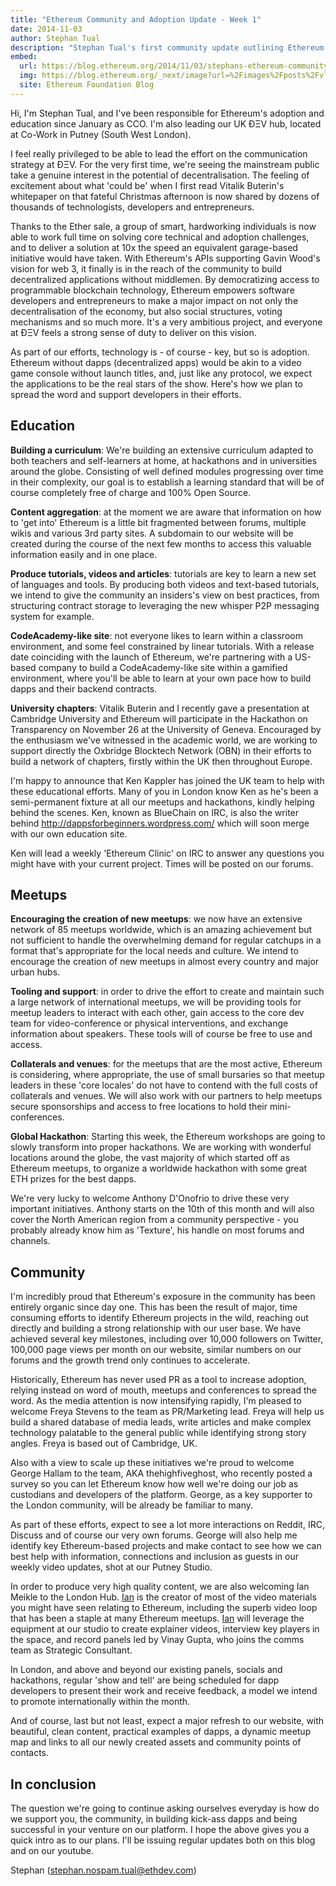 ```yaml
---
title: "Ethereum Community and Adoption Update - Week 1"
date: 2014-11-03
author: Stephan Tual
description: "Stephan Tual's first community update outlining Ethereum's education, meetup, and community initiatives, including the announcement of new team members."
embed:
  url: https://blog.ethereum.org/2014/11/03/stephans-ethereum-community-adoption-update-week-1
  img: https://blog.ethereum.org/_next/image?url=%2Fimages%2Fposts%2Fvlcsnap-2014-11-03-19h47m32s52.png&w=3840&q=75
  site: Ethereum Foundation Blog
---
```


Hi, I'm Stephan Tual, and I've been responsible for Ethereum's adoption and education since January as CCO. I'm also leading our UK ÐΞV hub, located at Co-Work in Putney (South West London).

I feel really privileged to be able to lead the effort on the communication strategy at ÐΞV. For the very first time, we're seeing the mainstream public take a genuine interest in the potential of decentralisation. The feeling of excitement about what 'could be' when I first read Vitalik Buterin's whitepaper on that fateful Christmas afternoon is now shared by dozens of thousands of technologists, developers and entrepreneurs.

Thanks to the Ether sale, a group of smart, hardworking individuals is now able to work full time on solving core technical and adoption challenges, and to deliver a solution at 10x the speed an equivalent garage-based initiative would have taken. With Ethereum's APIs supporting Gavin Wood's vision for web 3, it finally is in the reach of the community to build decentralized applications without middlemen. By democratizing access to programmable blockchain technology, Ethereum empowers software developers and entrepreneurs to make a major impact on not only the decentralisation of the economy, but also social structures, voting mechanisms and so much more. It's a very ambitious project, and everyone at ÐΞV feels a strong sense of duty to deliver on this vision.

As part of our efforts, technology is - of course - key, but so is adoption. Ethereum without dapps (decentralized apps) would be akin to a video game console without launch titles, and, just like any protocol, we expect the applications to be the real stars of the show. Here's how we plan to spread the word and support developers in their efforts.

## Education

**Building a curriculum**: We're building an extensive curriculum adapted to both teachers and self-learners at home, at hackathons and in universities around the globe. Consisting of well defined modules progressing over time in their complexity, our goal is to establish a learning standard that will be of course completely free of charge and 100% Open Source.

**Content aggregation**: at the moment we are aware that information on how to 'get into' Ethereum is a little bit fragmented between forums, multiple wikis and various 3rd party sites. A subdomain to our website will be created during the course of the next few months to access this valuable information easily and in one place.

**Produce tutorials, videos and articles**: tutorials are key to learn a new set of languages and tools. By producing both videos and text-based tutorials, we intend to give the community an insiders's view on best practices, from structuring contract storage to leveraging the new whisper P2P messaging system for example.

**CodeAcademy-like site**: not everyone likes to learn within a classroom environment, and some feel constrained by linear tutorials. With a release date coinciding with the launch of Ethereum, we're partnering with a US-based company to build a CodeAcademy-like site within a gamified environment, where you'll be able to learn at your own pace how to build dapps and their backend contracts.

**University chapters**: Vitalik Buterin and I recently gave a presentation at Cambridge University and Ethereum will participate in the Hackathon on Transparency on November 26 at the University of Geneva. Encouraged by the enthusiasm we've witnessed in the academic world, we are working to support directly the Oxbridge Blocktech Network (OBN) in their efforts to build a network of chapters, firstly within the UK then throughout Europe.

I'm happy to announce that Ken Kappler has joined the UK team to help with these educational efforts. Many of you in London know Ken as he's been a semi-permanent fixture at all our meetups and hackathons, kindly helping behind the scenes. Ken, known as BlueChain on IRC, is also the writer behind http://dappsforbeginners.wordpress.com/ which will soon merge with our own education site.

Ken will lead a weekly 'Ethereum Clinic' on IRC to answer any questions you might have with your current project. Times will be posted on our forums.

## Meetups

**Encouraging the creation of new meetups**: we now have an extensive network of 85 meetups worldwide, which is an amazing achievement but not sufficient to handle the overwhelming demand for regular catchups in a format that's appropriate for the local needs and culture. We intend to encourage the creation of new meetups in almost every country and major urban hubs.

**Tooling and support**: in order to drive the effort to create and maintain such a large network of international meetups, we will be providing tools for meetup leaders to interact with each other, gain access to the core dev team for video-conference or physical interventions, and exchange information about speakers. These tools will of course be free to use and access.

**Collaterals and venues**: for the meetups that are the most active, Ethereum is considering, where appropriate, the use of small bursaries so that meetup leaders in these 'core locales' do not have to contend with the full costs of collaterals and venues. We will also work with our partners to help meetups secure sponsorships and access to free locations to hold their mini-conferences.

**Global Hackathon**: Starting this week, the Ethereum workshops are going to slowly transform into proper hackathons. We are working with wonderful locations around the globe, the vast majority of which started off as Ethereum meetups, to organize a worldwide hackathon with some great ETH prizes for the best dapps.

We're very lucky to welcome Anthony D'Onofrio to drive these very important initiatives. Anthony starts on the 10th of this month and will also cover the North American region from a community perspective - you probably already know him as 'Texture', his handle on most forums and channels.

## Community

I'm incredibly proud that Ethereum's exposure in the community has been entirely organic since day one. This has been the result of major, time consuming efforts to identify Ethereum projects in the wild, reaching out directly and building a strong relationship with our user base. We have achieved several key milestones, including over 10,000 followers on Twitter, 100,000 page views per month on our website, similar numbers on our forums and the growth trend only continues to accelerate.

Historically, Ethereum has never used PR as a tool to increase adoption, relying instead on word of mouth, meetups and conferences to spread the word. As the media attention is now intensifying rapidly, I'm pleased to welcome Freya Stevens to the team as PR/Marketing lead. Freya will help us build a shared database of media leads, write articles and make complex technology palatable to the general public while identifying strong story angles. Freya is based out of Cambridge, UK.

Also with a view to scale up these initiatives we're proud to welcome George Hallam to the team, AKA thehighfiveghost, who recently posted a survey so you can let Ethereum know how well we're doing our job as custodians and developers of the platform. George, as a key supporter to the London community, will be already be familiar to many.

As part of these efforts, expect to see a lot more interactions on Reddit, IRC, Discuss and of course our very own forums. George will also help me identify key Ethereum-based projects and make contact to see how we can best help with information, connections and inclusion as guests in our weekly video updates, shot at our Putney Studio.

In order to produce very high quality content, we are also welcoming Ian Meikle to the London Hub. [Ian](/people/ian-meikle/) is the creator of most of the video materials you might have seen relating to Ethereum, including the superb video loop that has been a staple at many Ethereum meetups. [Ian](/people/ian-meikle/) will leverage the equipment at our studio to create explainer videos, interview key players in the space, and record panels led by Vinay Gupta, who joins the comms team as Strategic Consultant.

In London, and above and beyond our existing panels, socials and hackathons, regular 'show and tell' are being scheduled for dapp developers to present their work and receive feedback, a model we intend to promote internationally within the month.

And of course, last but not least, expect a major refresh to our website, with beautiful, clean content, practical examples of dapps, a dynamic meetup map and links to all our newly created assets and community points of contacts.

## In conclusion

The question we're going to continue asking ourselves everyday is how do we support you, the community, in building kick-ass dapps and being successful in your venture on our platform. I hope the above gives you a quick intro as to our plans. I'll be issuing regular updates both on this blog and on our youtube.

Stephan (stephan.nospam.tual@ethdev.com)
